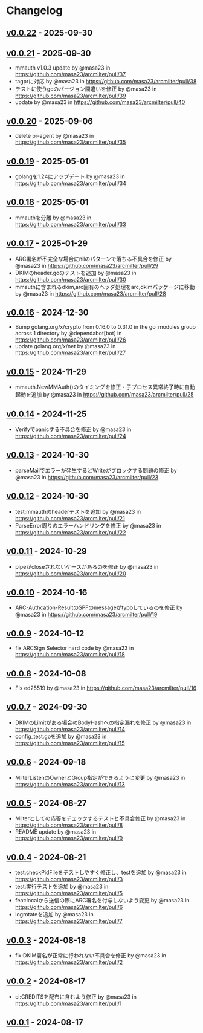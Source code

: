 # Changelog

## [v0.0.22](https://github.com/masa23/arcmilter/compare/v0.0.21...v0.0.22) - 2025-09-30

## [v0.0.21](https://github.com/masa23/arcmilter/compare/v0.0.20...v0.0.21) - 2025-09-30
- mmauth v1.0.3 update by @masa23 in https://github.com/masa23/arcmilter/pull/37
- tagprに対応 by @masa23 in https://github.com/masa23/arcmilter/pull/38
- テストに使うgoのバージョン間違いを修正 by @masa23 in https://github.com/masa23/arcmilter/pull/39
- update by @masa23 in https://github.com/masa23/arcmilter/pull/40

## [v0.0.20](https://github.com/masa23/arcmilter/compare/v0.0.19...v0.0.20) - 2025-09-06
- delete pr-agent by @masa23 in https://github.com/masa23/arcmilter/pull/35

## [v0.0.19](https://github.com/masa23/arcmilter/compare/v0.0.18...v0.0.19) - 2025-05-01
- golangを1.24にアップデート by @masa23 in https://github.com/masa23/arcmilter/pull/34

## [v0.0.18](https://github.com/masa23/arcmilter/compare/v0.0.17...v0.0.18) - 2025-05-01
- mmauthを分離 by @masa23 in https://github.com/masa23/arcmilter/pull/33

## [v0.0.17](https://github.com/masa23/arcmilter/compare/v0.0.16...v0.0.17) - 2025-01-29
- ARC署名が不完全な場合にnilのパターンで落ちる不具合を修正 by @masa23 in https://github.com/masa23/arcmilter/pull/29
- DKIMのheader.goのテストを追加 by @masa23 in https://github.com/masa23/arcmilter/pull/30
- mmauthに含まれるdkim,arc固有のヘッダ処理をarc,dkimパッケージに移動 by @masa23 in https://github.com/masa23/arcmilter/pull/28

## [v0.0.16](https://github.com/masa23/arcmilter/compare/v0.0.15...v0.0.16) - 2024-12-30
- Bump golang.org/x/crypto from 0.16.0 to 0.31.0 in the go_modules group across 1 directory by @dependabot[bot] in https://github.com/masa23/arcmilter/pull/26
- update golang.org/x/net by @masa23 in https://github.com/masa23/arcmilter/pull/27

## [v0.0.15](https://github.com/masa23/arcmilter/compare/v0.0.14...v0.0.15) - 2024-11-29
- mmauth.NewMMAuth()のタイミングを修正・子プロセス異常終了時に自動起動を追加 by @masa23 in https://github.com/masa23/arcmilter/pull/25

## [v0.0.14](https://github.com/masa23/arcmilter/compare/v0.0.13...v0.0.14) - 2024-11-25
- Verifyでpanicする不具合を修正 by @masa23 in https://github.com/masa23/arcmilter/pull/24

## [v0.0.13](https://github.com/masa23/arcmilter/compare/v0.0.12...v0.0.13) - 2024-10-30
- parseMailでエラーが発生するとWriteがブロックする問題の修正 by @masa23 in https://github.com/masa23/arcmilter/pull/23

## [v0.0.12](https://github.com/masa23/arcmilter/compare/v0.0.11...v0.0.12) - 2024-10-30
- test:mmauthのheaderテストを追加 by @masa23 in https://github.com/masa23/arcmilter/pull/21
- ParseError周りのエラーハンドリングを修正 by @masa23 in https://github.com/masa23/arcmilter/pull/22

## [v0.0.11](https://github.com/masa23/arcmilter/compare/v0.0.10...v0.0.11) - 2024-10-29
- pipeがcloseされないケースがあるのを修正 by @masa23 in https://github.com/masa23/arcmilter/pull/20

## [v0.0.10](https://github.com/masa23/arcmilter/compare/v0.0.9...v0.0.10) - 2024-10-16
- ARC-Authcation-ResultのSPFのmessageがtypoしているのを修正 by @masa23 in https://github.com/masa23/arcmilter/pull/19

## [v0.0.9](https://github.com/masa23/arcmilter/compare/v0.0.8...v0.0.9) - 2024-10-12
- fix ARCSign Selector hard code by @masa23 in https://github.com/masa23/arcmilter/pull/18

## [v0.0.8](https://github.com/masa23/arcmilter/compare/v0.0.7...v0.0.8) - 2024-10-08
- Fix ed25519 by @masa23 in https://github.com/masa23/arcmilter/pull/16

## [v0.0.7](https://github.com/masa23/arcmilter/compare/v0.0.6...v0.0.7) - 2024-09-30
- DKIMのLimitがある場合のBodyHashへの指定漏れを修正 by @masa23 in https://github.com/masa23/arcmilter/pull/14
- config_test.goを追加 by @masa23 in https://github.com/masa23/arcmilter/pull/15

## [v0.0.6](https://github.com/masa23/arcmilter/compare/v0.0.5...v0.0.6) - 2024-09-18
- MilterListenのOwnerとGroup指定ができるように変更 by @masa23 in https://github.com/masa23/arcmilter/pull/13

## [v0.0.5](https://github.com/masa23/arcmilter/compare/v0.0.4...v0.0.5) - 2024-08-27
- Milterとしての応答をチェックするテストと不具合修正 by @masa23 in https://github.com/masa23/arcmilter/pull/8
- README update by @masa23 in https://github.com/masa23/arcmilter/pull/9

## [v0.0.4](https://github.com/masa23/arcmilter/compare/v0.0.3...v0.0.4) - 2024-08-21
- test:checkPidFileをテストしやすく修正し、testを追加 by @masa23 in https://github.com/masa23/arcmilter/pull/3
- test:実行テストを追加 by @masa23 in https://github.com/masa23/arcmilter/pull/5
- feat:localから送信の際にARC署名を付与しないよう変更 by @masa23 in https://github.com/masa23/arcmilter/pull/6
- logrotateを追加 by @masa23 in https://github.com/masa23/arcmilter/pull/7

## [v0.0.3](https://github.com/masa23/arcmilter/compare/v0.0.2...v0.0.3) - 2024-08-18
- fix:DKIM署名が正常に行われない不具合を修正 by @masa23 in https://github.com/masa23/arcmilter/pull/2

## [v0.0.2](https://github.com/masa23/arcmilter/compare/v0.0.1...v0.0.2) - 2024-08-17
- ci:CREDITSを配布に含むよう修正 by @masa23 in https://github.com/masa23/arcmilter/pull/1

## [v0.0.1](https://github.com/masa23/arcmilter/commits/v0.0.1) - 2024-08-17
